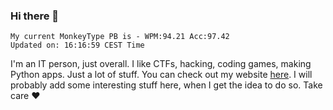 ### Hi there 👋
<!-- PB START -->
```
My current MonkeyType PB is - WPM:94.21 Acc:97.42
Updated on: 16:16:59 CEST Time
```
<!-- PB END -->
I'm an IT person, just overall. I like CTFs, hacking, coding games, making Python apps. Just a lot of stuff.
You can check out my website [here](https://skill3472.github.io/).
I will probably add some interesting stuff here, when I get the idea to do so. Take care ❤️
